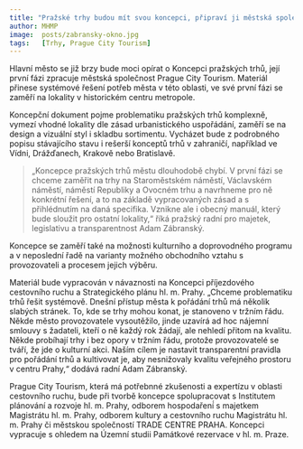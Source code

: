 ```yaml
---
title: "Pražské trhy budou mít svou koncepci, připraví ji městská společnost Prague City Tourism"
author: MHMP
image:  posts/zabransky-okno.jpg
tags:   [Trhy, Prague City Tourism]
---
```


Hlavní město se již brzy bude moci opírat o Koncepci pražských trhů, její první fázi zpracuje městská společnost Prague City Tourism. Materiál přinese systémové řešení potřeb města v této oblasti, ve své první fázi se zaměří na lokality v historickém centru metropole.

Koncepční dokument pojme problematiku pražských trhů komplexně, vymezí vhodné lokality dle zásad urbanistického uspořádání, zaměří se na design a vizuální styl i skladbu sortimentu. Vycházet bude z podrobného popisu stávajícího stavu i rešerší konceptů trhů v zahraničí, například ve Vídni, Drážďanech, Krakově nebo Bratislavě.

> „Koncepce pražských trhů městu dlouhodobě chybí. V první fázi se chceme zaměřit na trhy na Staroměstském náměstí, Václavském náměstí, náměstí Republiky a Ovocném trhu a navrhneme pro ně konkrétní řešení, a to na základě vypracovaných zásad a s přihlédnutím na daná specifika. Vznikne ale i obecný manuál, který bude sloužit pro ostatní lokality,“ říká pražský radní pro majetek, legislativu a transparentnost Adam Zábranský.

Koncepce se zaměří také na možnosti kulturního a doprovodného programu a v neposlední řadě na varianty možného obchodního vztahu s provozovateli a procesem jejich výběru.

Materiál bude vypracován v návaznosti na Koncepci příjezdového cestovního ruchu a Strategického plánu hl. m. Prahy. „Chceme problematiku trhů řešit systémově. Dnešní přístup města k pořádání trhů má několik slabých stránek. To, kde se trhy mohou konat, je stanoveno v tržním řádu. Někde město provozovatele vysoutěžilo, jinde uzavírá ad hoc nájemní smlouvy s žadateli, kteří o ně každý rok žádají, ale nehledí přitom na kvalitu. Někde probíhají trhy i bez opory v tržním řádu, protože provozovatelé se tváří, že jde o kulturní akci. Naším cílem je nastavit transparentní pravidla pro pořádání trhů a kultivovat je, aby nesnižovaly kvalitu veřejného prostoru v centru Prahy,“ dodává radní Adam Zábranský.

Prague City Tourism, která má potřebnné zkušenosti a expertízu v oblasti cestovního ruchu, bude při tvorbě koncepce spolupracovat s Institutem plánování a rozvoje hl. m. Prahy, odborem hospodaření́ s majetkem Magistrátu hl. m. Prahy, odborem kultury a cestovního ruchu Magistrátu hl. m. Prahy či městskou společností TRADE CENTRE PRAHA. Koncepci vypracuje s ohledem na Územní studii Památkové rezervace v hl. m. Praze.
